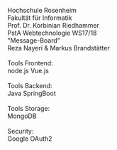 Hochschule Rosenheim<br>
Fakultät für Informatik<br>
Prof. Dr. Korbinian Riedhammer<br>
PstA Webtechnologie WS17/18<br>
"Message-Board"<br>
Reza Nayeri & Markus Brandstätter<br>
<br>
Tools Frontend:<br>
node.js Vue.js<br>
<br>
Tools Backend:<br>
Java SpringBoot<br>
<br>
Tools Storage:<br>
MongoDB<br>
<br>
Security:<br>
Google OAuth2
